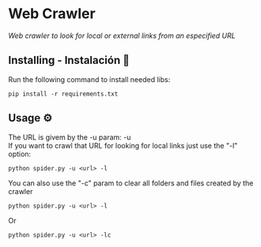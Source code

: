 # Web Crawler
_Web crawler to look for local or external links from an especified URL_



## Installing - Instalación 🚀
Run the following command to install needed libs:
```
pip install -r requirements.txt
```

## Usage ⚙️
The URL is givem by the -u param: -u <url>  
If you want to crawl that URL for looking for local links just use the "-l" option: 
```
python spider.py -u <url> -l
```
You can also use the "-c" param to clear all folders and files created by the crawler 
```
python spider.py -u <url> -l
```
 Or
```
python spider.py -u <url> -lc
```
